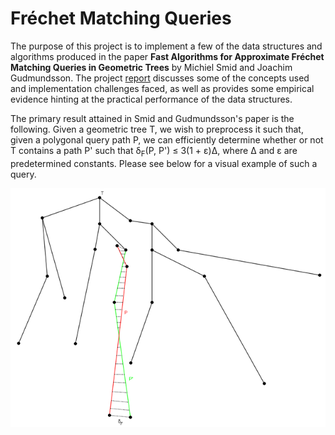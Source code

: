 # Fréchet Matching Queries

[query_example]: query_example.png
[report]: https://github.com/ermel272/frechet-matching-queries/blob/master/report.pdf

The purpose of this project is to implement a few of the data structures and algorithms produced in the paper 
**Fast Algorithms for Approximate Fréchet Matching Queries in Geometric Trees** by Michiel Smid and Joachim
Gudmundsson. The project [report][report] discusses some of the concepts used and implementation challenges faced,
as well as provides some empirical evidence hinting at the practical performance of the data structures.

The primary result attained in Smid and Gudmundsson's paper is the following. Given a geometric tree T, we wish to 
preprocess it such that, given a polygonal query path P, we can efficiently determine whether or not T contains a path
P' such that δ<sub>F</sub>(P, P') ≤ 3(1 + ε)Δ, where Δ and ε are predetermined constants. Please see below for
a visual example of such a query.

<p align="center">
    <img src='query_example.png' />
</p>
